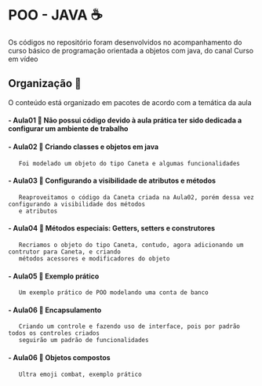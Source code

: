 # POO - JAVA :coffee:
Os códigos no repositório foram desenvolvidos no acompanhamento do curso básico de programação orientada a objetos com java, do canal Curso em vídeo

## Organização :open_file_folder:

O conteúdo está organizado em pacotes de acordo com a temática da aula

#### - Aula01 :small_orange_diamond: Não possui código devido à aula prática ter sido dedicada a configurar um ambiente de trabalho

#### - Aula02 :small_orange_diamond: Criando classes e objetos em java 
       Foi modelado um objeto do tipo Caneta e algumas funcionalidades
       
#### - Aula03 :small_orange_diamond: Configurando a visibilidade de atributos e métodos
       Reaproveitamos o código da Caneta criada na Aula02, porém dessa vez configurando a visibilidade dos métodos 
       e atributos
       

#### - Aula04 :small_orange_diamond: Métodos especiais: Getters, setters e construtores
       Recriamos o objeto do tipo Caneta, contudo, agora adicionando um contrutor para Caneta, e criando 
       métodos acessores e modificadores do objeto
       
#### - Aula05 :small_orange_diamond: Exemplo prático
       Um exemplo prático de POO modelando uma conta de banco
       
       
#### - Aula06 :small_orange_diamond: Encapsulamento
       Criando um controle e fazendo uso de interface, pois por padrão todos os controles criados 
       seguirão um padrão de funcionalidades


#### - Aula06 :small_orange_diamond: Objetos compostos
       Ultra emoji combat, exemplo prático
       
       
     
